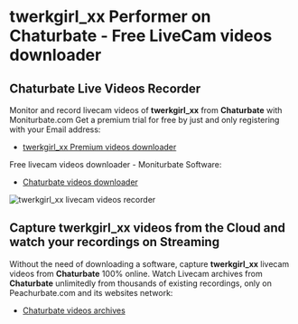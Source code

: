 # twerkgirl_xx Performer on Chaturbate - Free LiveCam videos downloader

## Chaturbate Live Videos Recorder

Monitor and record livecam videos of **twerkgirl_xx** from **Chaturbate** with Moniturbate.com
Get a premium trial for free by just and only registering with your Email address:
* [twerkgirl_xx Premium videos downloader](https://moniturbate.com/request-demo-licence-key.html)

Free livecam videos downloader - Moniturbate Software:
* [Chaturbate videos downloader](https://moniturbate.com/moniturbate-download-software.html)

![twerkgirl_xx livecam videos recorder](https://peachurnet.com/templates/moniturbate-software.png)


## Capture twerkgirl_xx videos from the Cloud and watch your recordings on Streaming

Without the need of downloading a software, capture **twerkgirl_xx** livecam videos from **Chaturbate** 100% online.
Watch Livecam archives from **Chaturbate** unlimitedly from thousands of existing recordings, only on Peachurbate.com and its websites network:
* [Chaturbate videos archives](https://peachurnet.com/)